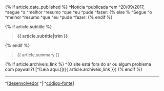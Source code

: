 {% if article.date_published %}
^Notícia ^publicada ^em ^20/09/2017, ^segue ^o ^melhor ^resumo ^que ^eu ^pude ^fazer:
{% else %
^Segue ^o ^melhor ^resumo ^que ^eu ^pude ^fazer:
{% endif %}  

{% if article.subtitle %}
>**{{ article.subtitle|trim }}**  

{% endif %}
> {{ article.summary }}

{% if article.archiveis_link %}
^(O site está fora do ar ou algum problema com paywall?) [^(Leia aqui.)]({{ article.archiveis_link }})
{% endif %}

***

^[[desenvolvedor](https://www.reddit.com/u/CaioWzy) ^| ^[código-fonte](https://github.com/CaioWzy/NemLiNemLereiBot)]
